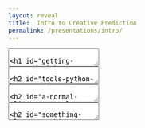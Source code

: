 ```yaml
---
layout: reveal
title:  Intro to Creative Prediction
permalink: /presentations/intro/
---
```


<section data-markdown>
<textarea data-template>

# Getting Started with Creative Prediction

</textarea>
</section>
<section data-markdown>
<textarea data-template>

## Tools: Python, Keras, and Jupyter

</textarea>
</section>
<section data-markdown>
<textarea data-template>

## A normal slide

- Some dot points
- Something about tensorflow
- Bla bla bla

</textarea>
</section>
<section data-markdown>
<textarea data-template>

## Something Else

</textarea>
</section>
